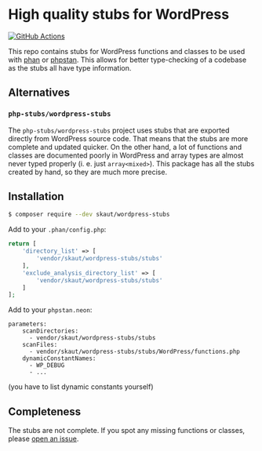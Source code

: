 # High quality stubs for WordPress

[![GitHub Actions](https://github.com/skaut/wordpress-stubs/workflows/CI/badge.svg)](https://github.com/skaut/wordpress-stubs/actions)

This repo contains stubs for WordPress functions and classes to be used with [phan](https://github.com/phan/phan) or [phpstan](https://phpstan.org/). This allows for better type-checking of a codebase as the stubs all have type information.

## Alternatives

### `php-stubs/wordpress-stubs`

The `php-stubs/wordpress-stubs` project uses stubs that are exported directly from WordPress source code. That means that the stubs are more complete and updated quicker. On the other hand, a lot of functions and classes are documented poorly in WordPress and array types are almost never typed properly (i. e. just `array<mixed>`). This package has all the stubs created by hand, so they are much more precise.

## Installation

```sh
$ composer require --dev skaut/wordpress-stubs
```

Add to your `.phan/config.php`:

```php
return [
	'directory_list' => [
		'vendor/skaut/wordpress-stubs/stubs'
	],
	'exclude_analysis_directory_list' => [
		'vendor/skaut/wordpress-stubs/stubs'
	]
];
```

Add to your `phpstan.neon`:

```neon
parameters:
	scanDirectories:
	  - vendor/skaut/wordpress-stubs/stubs
	scanFiles:
	  - vendor/skaut/wordpress-stubs/stubs/WordPress/functions.php
	dynamicConstantNames:
	  - WP_DEBUG
	  - ...
```
(you have to list dynamic constants yourself)

## Completeness

The stubs are not complete. If you spot any missing functions or classes, please [open an issue](https://github.com/skaut/wordpress-stubs/issues/new).
